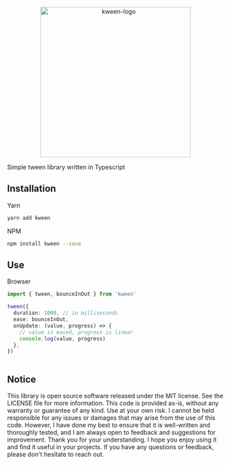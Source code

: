 <p align="center">
  <img alt="kween-logo" src="https://github.com/skulptur/kween/blob/master/kween-logo.png?raw=true" width="350">
</p>

<!-- infuser start description -->  
Simple tween library written in Typescript  
<!-- infuser end description -->

<!-- infuser start installation -->  
## Installation  
Yarn  
```bash  
yarn add kween  
```  
NPM  
```bash  
npm install kween --save  
```  
<!-- infuser end installation -->

<!-- infuser start usage -->  
## Use  
Browser  
```typescript  
import { tween, bounceInOut } from 'kween'

tween({
  duration: 1000, // in milliseconds
  ease: bounceInOut,
  onUpdate: (value, progress) => {
    // value is eased, progress is linear
    console.log(value, progress)
  },
})
  
```  
<!-- infuser end usage -->

<!-- infuser start development -->
<!-- infuser end development -->

<!-- infuser start footer -->  
## Notice  
This library is open source software released under the MIT license. See the LICENSE file for more information. This code is provided as-is, without any warranty or guarantee of any kind. Use at your own risk. I cannot be held responsible for any issues or damages that may arise from the use of this code. However, I have done my best to ensure that it is well-written and thoroughly tested, and I am always open to feedback and suggestions for improvement. Thank you for your understanding. I hope you enjoy using it and find it useful in your projects. If you have any questions or feedback, please don't hesitate to reach out.  
<!-- infuser end footer -->
